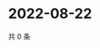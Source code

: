 # 2022-08-22

共 0 条

<!-- BEGIN WEIBO -->
<!-- 最后更新时间 Mon Aug 22 2022 20:10:35 GMT+0800 (China Standard Time) -->

<!-- END WEIBO -->
